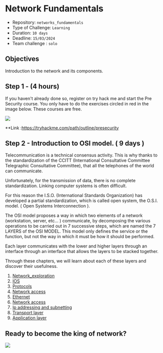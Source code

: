 # Network Fundamentals

- Repository: `networks_fundamentals`
- Type of Challenge: `Learning`
- Duration: `10 days`
- Deadline: `15/03/2024`
- Team challenge : `solo`

## Objectives 
Introduction to the network and its components.

## Step 1 - (4 hours)
If you haven't already done so, register on try hack me and start the Pre Security course. You only have to do the exercises circled in red in the image below. These courses are free.

![](https://mybecode-files-production.s3-eu-west-1.amazonaws.com/3f0c6ba8-53f1-4968-af3f-b245ab7d3f8a-capture-d'ecran-2022-02-18-162815.png)

**Link :https://tryhackme.com/path/outline/presecurity

## Step 2 - Introduction to OSI model. ( 9 days )

Telecommunication is a technical consensus activity. This is why
thanks to the standardization of the CCITT (International Consultative Committee
Telegraphic Consultative Committee), that all the telephones of the world can
communicate.

Unfortunately, for the transmission of data, there is no
complete standardization. Linking computer systems is often difficult.

For this reason the I.S.O. (International Standards Organization) has developed a partial standardization, which is called open system, the O.S.I. model.
( Open Systems Interconnection ).

The OSI model proposes a way in which two elements of a network (workstation, server, etc... ) communicate, by decomposing the various operations to
be carried out in 7 successive steps, which are named the 7 LAYERS of the
OSI MODEL. This model only defines the service or the function, but not the way in which it must be how it should be performed.

Each layer communicates with the lower and higher layers through an interface
through an interface that allows the layers to be stacked together. 

Through these chapters, we will learn about each of these layers and discover their usefulness. 

1. [Network_exploration](./01-Network_exploration/)
2. [IOS](./02-IOS/)
3. [Protocols](./03-Protocols/)
4. [Network access](./04-Network_access/)
5. [Ethernet](./05-Ethernet/)
6. [Network access](./06-Network_Layer/)
7. [Ip addressing and subnetting](./07-Ip_addressing_and_subnetting/)
8. [Transport layer](./08-Transport_Layer/)
9. [Application layer](./09-Application_layer/)

## Ready to become the king of network?

![](https://c.tenor.com/Ww1b8dvB3joAAAAC/sysadmin-hotline.gif)

